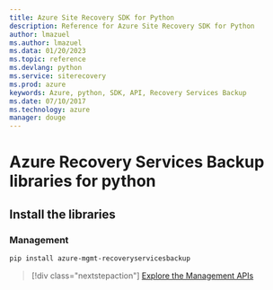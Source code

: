 ```yaml
---
title: Azure Site Recovery SDK for Python
description: Reference for Azure Site Recovery SDK for Python
author: lmazuel
ms.author: lmazuel
ms.data: 01/20/2023
ms.topic: reference
ms.devlang: python
ms.service: siterecovery
ms.prod: azure
keywords: Azure, python, SDK, API, Recovery Services Backup
ms.date: 07/10/2017
ms.technology: azure
manager: douge
---
```

# Azure Recovery Services Backup libraries for python

## Install the libraries


### Management

```bash
pip install azure-mgmt-recoveryservicesbackup
```
> [!div class="nextstepaction"]
> [Explore the Management APIs](/python/api/overview/azure/recoveryservicesbackup/management)